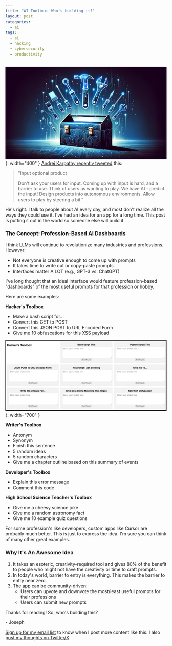 ```yaml
---
title: "AI-Toolbox: Who's building it?"
layout: post
categories:
  - ai
tags:
  - ai
  - hacking
  - cybersecurity
  - productivity
---
```

![](/assets/images/ai-toolbox-banner.png){: width="400" }
[Andrej Karpathy recently tweeted](https://x.com/karpathy/status/1841512260784816329) this:

> "Input optional product  
>   
> Don't ask your users for input. Coming up with input is hard, and a barrier to use. Think of users as wanting to play. We have AI - predict the input! Design products into autonomous environments. Allow users to play by steering a bit."

He's right. I talk to people about AI every day, and most don't realize all the ways they could use it. I've had an idea for an app for a long time. This post is putting it out in the world so someone else will build it.

### The Concept: Profession-Based AI Dashboards

I think LLMs will continue to revolutionize many industries and professions. However:

- Not everyone is creative enough to come up with prompts
- It takes time to write out or copy-paste prompts
- Interfaces matter A LOT (e.g., GPT-3 vs. ChatGPT)

I've long thought that an ideal interface would feature profession-based "dashboards" of the most useful prompts for that profession or hobby. 

Here are some examples:

**Hacker's Toolbox**
- Make a bash script for...
- Convert this GET to POST
- Convert this JSON POST to URL Encoded Form
- Give me 10 obfuscations for this XSS payload

![](/assets/images/mockup.png){: width="700" }

**Writer's Toolbox**
- Antonym
- Synonym
- Finish this sentence
- 5 random ideas
- 5 random characters
- Give me a chapter outline based on this summary of events

**Developer's Toolbox**
- Explain this error message
- Comment this code

**High School Science Teacher's Toolbox**
- Give me a cheesy science joke
- Give me a random astronomy fact
- Give me 10 example quiz questions

For some profession's like developers, custom apps like Cursor are probably much better. This is just to express the idea. I'm sure you can think of many other great examples.

### Why It's An Awesome Idea

1. It takes an esoteric, creativity-required tool and gives 80% of the benefit to people who might not have the creativity or time to craft prompts.
2. In today's world, barrier to entry is everything. This makes the barrier to entry near zero.
3. The app can be community-driven:
   - Users can upvote and downvote the most/least useful prompts for their professions
   - Users can submit new prompts

Thanks for reading! So, who's building this?

\- Joseph

[Sign up for my email list](https://thacker.beehiiv.com/subscribe) to know when I post more content like this.
I also [post my thoughts on Twitter/X](https://x.com/rez0__).

<meta name="twitter:card" content="summary_large_image" />
<meta name="twitter:site" content="@rez0__" />
<meta name="twitter:creator" content="@rez0__" />
<meta property="og:url" content="https://josephthacker.com/ai/2024/10/03/ai-toolbox-simplifying-digital-assistance.html" />
<meta property="og:title" content="AI-Toolbox: Simplifying Digital Assistance" />
<meta property="og:description" content="Introducing AI-Toolbox: A simplified dashboard concept for AI-powered digital assistance across various professions." />
<meta property="og:image" content="https://josephthacker.com/assets/images/ai-toolbox-banner.png" />
